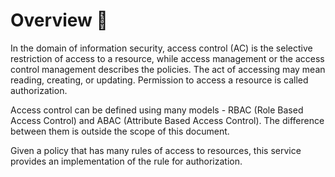 # Overview 📝

In the domain of information security, access control (AC) is the selective restriction of access to a resource, while access management or the access control management describes the policies. The act of accessing may mean reading, creating, or updating. Permission to access a resource is called authorization. 

Access control can be defined using many models - RBAC (Role Based Access Control) and ABAC (Attribute Based Access Control). The difference between them is outside the scope of this document. 

Given a policy that has many rules of access to resources, this service provides an implementation of the rule for authorization.
